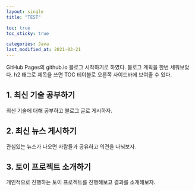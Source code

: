 ```yaml
---
layout: single
title: "TEST"

toc: true
toc_sticky: true

categories: Java
last_modified_at: 2021-03-21
---
```


GitHub Pages의 github.io 블로그 시작하기로 하였다.
블로그 계획을 한번 세워보았다. h2 태그로 제목을 쓰면
TOC 테이블로 오른쪽 사이드바에 보여줄 수 있다.

## 1. 최신 기술 공부하기

최신 기술에 대해 공부하고 블로그 글로 게시하자.

## 2. 최신 뉴스 게시하기

관심있는 뉴스가 나오면 사람들과 공유하고 의견을 나눠보자.

## 3. 토이 프로젝트 소개하기

개인적으로 진행하는 토이 프로젝트를 진행해보고
결과를 소개해보자.
